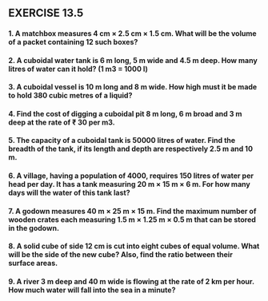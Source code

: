 ## EXERCISE 13.5
#### 1. A matchbox measures 4 cm × 2.5 cm × 1.5 cm. What will be the volume of a packet containing 12 such boxes?
#### 2. A cuboidal water tank is 6 m long, 5 m wide and 4.5 m deep. How many litres of water can it hold? (1 m3 = 1000 l)
#### 3. A cuboidal vessel is 10 m long and 8 m wide. How high must it be made to hold 380 cubic metres of a liquid?
#### 4. Find the cost of digging a cuboidal pit 8 m long, 6 m broad and 3 m deep at the rate of ₹ 30 per m3.
#### 5. The capacity of a cuboidal tank is 50000 litres of water. Find the breadth of the tank, if its length and depth are respectively 2.5 m and 10 m.
#### 6. A village, having a population of 4000, requires 150 litres of water per head per day. It has a tank measuring 20 m × 15 m × 6 m. For how many days will the water of this tank last?
#### 7. A godown measures 40 m × 25 m × 15 m. Find the maximum number of wooden crates each measuring 1.5 m × 1.25 m × 0.5 m that can be stored in the godown.
#### 8. A solid cube of side 12 cm is cut into eight cubes of equal volume. What will be the side of the new cube? Also, find the ratio between their surface areas.
#### 9. A river 3 m deep and 40 m wide is flowing at the rate of 2 km per hour. How much water will fall into the sea in a minute?
